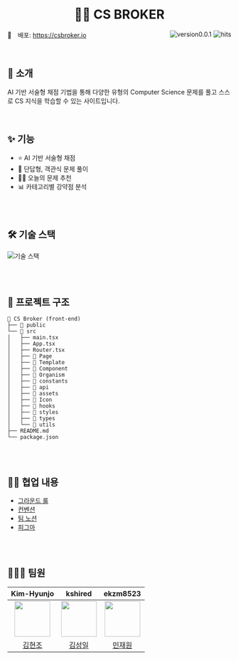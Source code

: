 <h1 align="center">
	🧑‍💻 CS BROKER
</h1>

<img src="https://hits.seeyoufarm.com/api/count/incr/badge.svg?url=https://github.com/SW13-Monstera/frontend&count_bg=%234E416D&title_bg=%23727272&icon=&icon_color=%23E7E7E7&title=hits&edge_flat=false" alt="hits" align='right' style='margin-left:5px;' />

<img src="https://img.shields.io/badge/version-v0.0.1-blue" alt="version0.0.1" align='right' style='margin-left:5px;'/>

🔗 배포: <https://csbroker.io>

<br/>

## 👋 소개

AI 기반 서술형 채점 기법을 통해
다양한 유형의 Computer Science 문제를 풀고
스스로 CS 지식을 학습할 수 있는 사이트입니다.

<br/>

## ✨ 기능

- ⭐ AI 기반 서술형 채점
- 📝 단답형, 객관식 문제 풀이
- 🙋‍♂️ 오늘의 문제 추천
- 📊 카테고리별 강약점 분석

<br/><br/>

## 🛠 기술 스택

![기술 스택](https://user-images.githubusercontent.com/63906230/189886625-c46a11d1-e649-4ea9-a713-320e6fda05ce.png)

<br/><br/>

## 📂 프로젝트 구조

```
📁 CS Broker (front-end)
├── 📁 public
└── 📁 src
│   ├── main.tsx
│   ├── App.tsx
│   ├── Router.tsx
│   ├── 📁 Page
│   ├── 📁 Template
│   ├── 📁 Component
│   ├── 📁 Organism
│   ├── 📁 constants
│   ├── 📁 api
│   ├── 📁 assets
│   ├── 📁 Icon
│   ├── 📁 hooks
│   ├── 📁 styles
│   ├── 📁 types
│   └── 📁 utils
├── README.md
└── package.json

```

<br/><br/>

## 🤙🏻 협업 내용

- [그라운드 룰][ground-rule]
- [컨벤션][convention]
- [팀 노션][notion]
- [피그마][figma]

<br/><br/>

## 👩🏻‍💻 팀원

|                      **Kim-Hyunjo**                      |                      **kshired**                      |                      **ekzm8523**                      |
| :------------------------------------------------------: | :---------------------------------------------------: | :----------------------------------------------------: |
| <img src="https://github.com/Kim-Hyunjo.png" width="80"> | <img src="https://github.com/kshired.png" width="80"> | <img src="https://github.com/ekzm8523.png" width="80"> |
|         [김현조](https://github.com/Kim-Hyunjo)          |         [김성일](https://github.com/kshired)          |         [민재원](https://github.com/ekzm8523)          |

[ground-rule]: https://github.com/SW13-Monstera/.github/wiki/Ground-Rule
[convention]: https://github.com/SW13-Monstera/.github/wiki/Convention
[notion]: https://seed-cry-ce7.notion.site/QUARTER-f5f30a4b31264ae48129812cfb6e67f0
[figma]: https://www.figma.com/file/aBDgy14qYv8oEiqC6n8p4S/CS%2BBROKER-(1)?node-id=0%3A1
